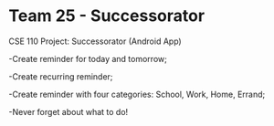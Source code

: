 # Team 25 - Successorator 

CSE 110 Project: Successorator (Android App)

-Create reminder for today and tomorrow;

-Create recurring reminder;

-Create reminder with four categories: School, Work, Home, Errand;

-Never forget about what to do!
